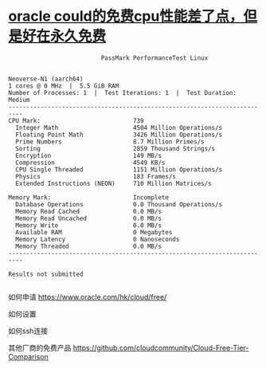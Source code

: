 # [oracle could的免费cpu性能差了点，但是好在永久免费](https://github.com/cutepig123/gitblog/issues/42)

```
                          PassMark PerformanceTest Linux


Neoverse-N1 (aarch64)
1 cores @ 0 MHz  |  5.5 GiB RAM
Number of Processes: 1  |  Test Iterations: 1  |  Test Duration: Medium
--------------------------------------------------------------------------
CPU Mark:                          739
  Integer Math                     4504 Million Operations/s
  Floating Point Math              3426 Million Operations/s
  Prime Numbers                    8.7 Million Primes/s
  Sorting                          2859 Thousand Strings/s
  Encryption                       149 MB/s
  Compression                      4549 KB/s
  CPU Single Threaded              1151 Million Operations/s
  Physics                          183 Frames/s
  Extended Instructions (NEON)     710 Million Matrices/s

Memory Mark:                       Incomplete
  Database Operations              0.0 Thousand Operations/s
  Memory Read Cached               0.0 MB/s
  Memory Read Uncached             0.0 MB/s
  Memory Write                     0.0 MB/s
  Available RAM                    0 Megabytes
  Memory Latency                   0 Nanoseconds
  Memory Threaded                  0.0 MB/s
--------------------------------------------------------------------------

Results not submitted


```

如何申请
https://www.oracle.com/hk/cloud/free/

如何设置

如何ssh连接

其他厂商的免费产品
https://github.com/cloudcommunity/Cloud-Free-Tier-Comparison
